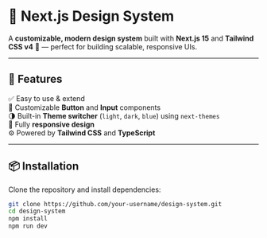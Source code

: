 # 🎨 Next.js Design System

A **customizable, modern design system** built with **Next.js 15** and **Tailwind CSS v4** 💨 — perfect for building scalable, responsive UIs.

---

## 🚀 Features

✅ Easy to use & extend  
🎯 Customizable **Button** and **Input** components  
🌗 Built-in **Theme switcher** (`light`, `dark`, `blue`) using `next-themes`  
📱 Fully **responsive design**  
⚙️ Powered by **Tailwind CSS** and **TypeScript**

---

## 📦 Installation

Clone the repository and install dependencies:

```bash
git clone https://github.com/your-username/design-system.git
cd design-system
npm install
npm run dev
